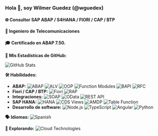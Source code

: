 ### Hola 👋, soy Wilmer Guedez (@wguedex)
#### 🌐 Consultor SAP  ABAP / S4HANA / FIORI / CAP / BTP
#### 📡 Ingeniero de Telecomunicaciones
#### 🎓 Certificado en ABAP 7.50.

**🔢 Mis Estadísticas de GitHub:**

![GitHub Stats](https://github-readme-stats.vercel.app/api?username=wguedex&show_icons=true&theme=blue-green)

**🛠️ Habilidades:**

- **ABAP:**
  ![ABAP](https://img.shields.io/badge/ABAP-0073A1?style=flat&logo=SAP&logoColor=white) ![ALV](https://img.shields.io/badge/ALV_reports-0FAAFF) ![OOP](https://img.shields.io/badge/OOP-005571) ![Function Modules](https://img.shields.io/badge/Function_Modules-FF5733) ![BAPI](https://img.shields.io/badge/BAPIs-019587)  ![RFC](https://img.shields.io/badge/RFCs-005571)
- **Fiori / CAP / BTP:**
  ![Fiori](https://img.shields.io/badge/Fiori-0073A1?style=flat&logo=SAP&logoColor=white) ![RAP](https://img.shields.io/badge/RAP-FF5733)
- **Integraciones:**
  ![SOAP](https://img.shields.io/badge/SOAP-005571)  ![OData](https://img.shields.io/badge/OData-019587)  ![REST API](https://img.shields.io/badge/REST_API-0FAAFF)
- **SAP HANA:**
  ![HANA](https://img.shields.io/badge/HANA-0073A1?style=flat&logo=SAP&logoColor=white) ![CDS Views](https://img.shields.io/badge/CDS_Views-FF5733)  ![AMDP](https://img.shields.io/badge/AMDP-019587) ![Table Function](https://img.shields.io/badge/Table_Function-005571)
- **Desarrollo de software:**
 ![Node.js](https://img.shields.io/badge/Node.js-339933?style=flat&logo=node.js&logoColor=white) ![TypeScript](https://img.shields.io/badge/TypeScript-007ACC?style=flat&logo=typescript&logoColor=white) ![Angular](https://img.shields.io/badge/Angular-DD0031?style=flat&logo=angular&logoColor=white) ![Python](https://img.shields.io/badge/Python-3776AB?style=flat&logo=python&logoColor=white)

**🗣️ Idiomas:** ![Spanish](https://img.shields.io/badge/Español-Nativo-brightgreen?style=flat)

**🌱 Explorando:** ![Cloud Technologies](https://img.shields.io/badge/Cloud_Technologies-007ACC?style=flat&logo=cloud)
